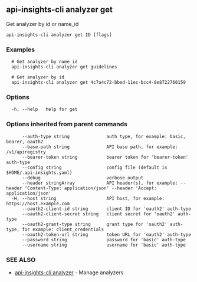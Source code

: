 ## api-insights-cli analyzer get

Get analyzer by id or name_id

```
api-insights-cli analyzer get ID [flags]
```

### Examples

```
  # Get analyzer by name_id
  api-insights-cli analyzer get guidelines

  # Get analyzer by id
  api-insights-cli analyzer get 4c7a4c72-bbed-11ec-bcc4-8e8722760159
```

### Options

```
  -h, --help   help for get
```

### Options inherited from parent commands

```
      --auth-type string              auth type, for example: basic, bearer, oauth2
      --base-path string              API base path, for example: /v1/apiregistry
      --bearer-token string           bearer token for 'bearer-token' auth-type
      --config string                 config file (default is $HOME/.api-insights.yaml)
      --debug                         verbose output
      --header stringArray            API header(s), for example: --header 'Content-Type: application/json' --header 'Accept: application/json'
  -H, --host string                   API host, for example: https://host.example.com
      --oauth2-client-id string       client ID for 'oauth2' auth-type
      --oauth2-client-secret string   client secret for 'oauth2' auth-type
      --oauth2-grant-type string      grant type for 'oauth2' auth-type, for example: client_credentials
      --oauth2-token-url string       token URL for 'oauth2' auth-type
      --password string               password for 'basic' auth-type
      --username string               username for 'basic' auth-type
```

### SEE ALSO

* [api-insights-cli analyzer](api-insights-cli_analyzer.md)	 - Manage analyzers

